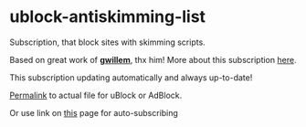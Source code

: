 # ublock-antiskimming-list
Subscription, that block sites with skimming scripts.

Based on great work of **[gwillem](https://github.com/gwillem)**, thx him! More about this subscription [here](https://gwillem.gitlab.io/2016/10/11/5900-online-stores-found-skimming/).

This subscription updating automatically and always up-to-date!

[Permalink](https://raw.githubusercontent.com/byaka/ublock-antiskimming-list/master/build/data.txt) to actual file for uBlock or AdBlock.

Or use link on [this](https://byaka.github.io/ublock-antiskimming-list/) page for auto-subscribing

